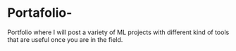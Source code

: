 # Portafolio-
Portfolio where I will post a variety of ML projects with different kind of tools that are useful once you are in the field.
